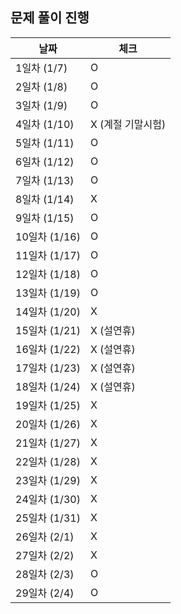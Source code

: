 ## 문제 풀이 진행

| 날짜 | 체크 |
| --- | --- |
| 1일차 (1/7) | O |
| 2일차 (1/8) | O |
| 3일차 (1/9) | O |
| 4일차 (1/10) | X (계절 기말시험) |
| 5일차 (1/11) | O |
| 6일차 (1/12) | O |
| 7일차 (1/13) | O |
| 8일차 (1/14) | X |
| 9일차 (1/15) | O |
| 10일차 (1/16) | O |
| 11일차 (1/17) | O |
| 12일차 (1/18) | O |
| 13일차 (1/19) | O |
| 14일차 (1/20) | X |
| 15일차 (1/21) | X (설연휴) |
| 16일차 (1/22) | X (설연휴) |
| 17일차 (1/23) | X (설연휴) |
| 18일차 (1/24) | X (설연휴) |
| 19일차 (1/25) | X |
| 20일차 (1/26) | X |
| 21일차 (1/27) | X |
| 22일차 (1/28) | X |
| 23일차 (1/29) | X |
| 24일차 (1/30) | X |
| 25일차 (1/31) | X |
| 26일차 (2/1) | X |
| 27일차 (2/2) | X |
| 28일차 (2/3) | O |
| 29일차 (2/4) | O |